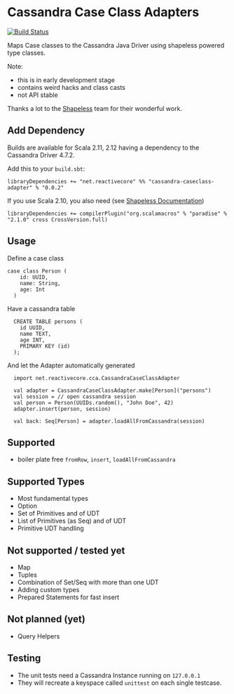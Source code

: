 Cassandra Case Class Adapters
=============================

[![Build Status](https://travis-ci.org/reactivecore/cassandra_caseclass_adapter.svg?branch=master)](https://travis-ci.org/reactivecore/cassandra_caseclass_adapter)

Maps Case classes to the Cassandra Java Driver using shapeless powered type classes.

Note: 

* this is in early development stage
* contains weird hacks and class casts
* not API stable

Thanks a lot to the [Shapeless](https://github.com/milessabin/shapeless) team for their wonderful work.

Add Dependency
--------------

Builds are available for Scala 2.11, 2.12 having a dependency to the Cassandra Driver 4.7.2.

Add this to your `build.sbt`:

    libraryDependencies += "net.reactivecore" %% "cassandra-caseclass-adapter" % "0.0.2"
    
If you use Scala 2.10, you also need (see [Shapeless Documentation](https://github.com/milessabin/shapeless#shapeless-232-with-sbt))
    
    libraryDependencies += compilerPlugin("org.scalamacros" % "paradise" % "2.1.0" cross CrossVersion.full)

Usage
-----

Define a case class

    case class Person (
        id: UUID,
        name: String,
        age: Int
      )
      
Have a cassandra table
      
      
      CREATE TABLE persons (
        id UUID,
        name TEXT,
        age INT,
        PRIMARY KEY (id)
      );
      

And let the Adapter automatically generated
      
      import net.reactivecore.cca.CassandraCaseClassAdapter

      val adapter = CassandraCaseClassAdapter.make[Person]("persons")
      val session = // open cassandra session
      val person = Person(UUIDs.random(), "John Doe", 42)
      adapter.insert(person, session)
      
      val back: Seq[Person] = adapter.loadAllFromCassandra(session)

Supported
---------
* boiler plate free `fromRow`, `insert`, `loadAllFromCassandra`

Supported Types
---------------
* Most fundamental types
* Option
* Set of Primitives and of UDT
* List of Primitives (as Seq) and of UDT
* Primitive UDT handling


Not supported / tested yet
--------------------------
* Map
* Tuples
* Combination of Set/Seq with more than one UDT
* Adding custom types
* Prepared Statements for fast insert

Not planned (yet)
-----------------
* Query Helpers


Testing
-------
* The unit tests need a Cassandra Instance running on `127.0.0.1`
* They will recreate a keyspace called `unittest` on each single testcase.